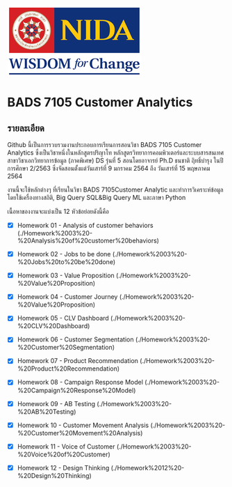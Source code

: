 ![นิด้า](./images/nida.png)

# BADS 7105 Customer Analytics

## รายละเอียด
Github นี้เป็นการรวบรวมงานประกอบการเรียนการสอนวิชา BADS 7105 Customer Analytics ซึ่งเป็นวิชาหนึ่งในหลักสูตรปริญาโท หลักสูตรวิทยาการคอมพิวเตอร์และระบบสารสนเทศ สาขาวิชาเอกวิทยาการข้อมูล (ภาคพิเศษ) DS รุ่นที่ 5 สอนโดยอาจารย์ Ph.D ธนชาติ ฤิทธิ์บำรุง ในปีการศึกษา 2/2563 ซึ่งจัดสอนตั้งแต่วันเสาร์ที่ 9 มกราคม 2564 ถึง วันเสาร์ที่ 15 พฤษภาคม 2564

งานนี้จะใช้หลักต่างๆ ที่เรียนในวิชา BADS 7105Customer Analytic และทำการวิเคราะห์ข้อมูลโดยใช้เครื่องทางสถิติ, Big Query SQL&Big Query ML และภาษา Python

เนื้อหาของงานจะแบ่งเป็น 12 หัวข้อย่อยดังนี้คือ

- [x] Homework 01 - Analysis of customer behaviors
(./Homework%2003%20-%20Analysis%20of%20customer%20behaviors)

- [x] Homework 02 - Jobs to be done
(./Homework%2003%20-%20Jobs%20to%20be%20done)

- [x] Homework 03 - Value Proposition
(./Homework%2003%20-%20Value%20Proposition)

- [x] Homework 04 - Customer Journey
(./Homework%2003%20-%20Value%20Proposition)

- [x] Homework 05 - CLV Dashboard
(./Homework%2003%20-%20CLV%20Dashboard)

- [x] Homework 06 - Customer Segmentation
(./Homework%2003%20-%20Customer%20Segmentation)

- [x] Homework 07 - Product Recommendation
(./Homework%2003%20-%20Product%20Recommendation)

- [x] Homework 08 - Campaign Response Model
(./Homework%2003%20-%20Campaign%20Response%20Model)

- [x] Homework 09 - AB Testing
(./Homework%2003%20-%20AB%20Testing)

- [x] Homework 10 - Customer Movement Analysis
(./Homework%2003%20-%20Customer%20Movement%20Analysis)

- [x] Homework 11 - Voice of Customer
(./Homework%2003%20-%20Voice%20of%20Customer)

- [x] Homework 12 - Design Thinking
(./Homework%2012%20-%20Design%20Thinking)